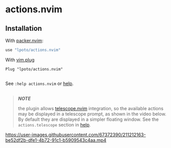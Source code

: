 # actions.nvim

## Installation

With [packer.nvim](https://github.com/wbthomason/packer.nvim):

```lua
use "lpoto/actions.nvim"
```

With [vim.plug](https://github.com/junegunn/vim-plug)

```vim
Plug "lpoto/actions.nvim"
```


##

See `:help actions.nvim` or [help](./doc/actions.txt).

##
> **_NOTE_** 
> 
> the plugin allows [telescope.nvim](https://github.com/nvim-telescope/telescope.nvim) integration, so the available actions may be displayed in a telescope prompt, as shown in the video below. By default they are displayed in a simpler floating window. See the `actions.telescope` section in [help](./doc/actions.txt).


https://user-images.githubusercontent.com/67372390/211212163-be52df2b-dfe1-4b72-91c1-b5909543c4aa.mp4

